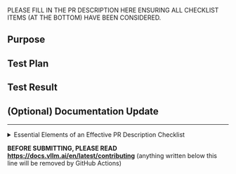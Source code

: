 <!-- markdownlint-disable -->
PLEASE FILL IN THE PR DESCRIPTION HERE ENSURING ALL CHECKLIST ITEMS (AT THE BOTTOM) HAVE BEEN CONSIDERED.

## Purpose

## Test Plan

## Test Result

## (Optional) Documentation Update

---
<details>
<summary> Essential Elements of an Effective PR Description Checklist </summary>

- [ ] The purpose of the PR, such as "Fix some issue (link existing issues this PR will resolve)".
- [ ] The test plan, such as providing test command.
- [ ] The test results, such as pasting the results comparison before and after, or e2e results
- [ ] (Optional) The necessary documentation update, such as updating `supported_models.md` and `examples` for a new model.
</details>

**BEFORE SUBMITTING, PLEASE READ <https://docs.vllm.ai/en/latest/contributing>** (anything written below this line will be removed by GitHub Actions)
